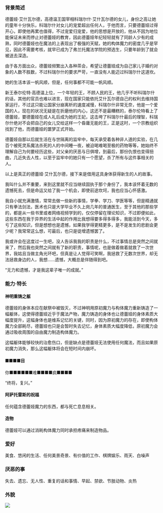 ### 背景简述

德蕾娅·艾什瓦尔德，高德温王国宰相科瑞尔什·艾什瓦尔德的女儿，身份之高让她的童年十分快乐，科瑞尔什对女儿的宠爱超出任何人，于他而言，只要德蕾娅过得开心，即使他再累也值得，不过宠爱归宠爱，他的思想是开放的，他从不因为地位能保证未来而停止对德蕾娅的教育，因此德蕾娅年纪轻轻就有了同龄人少有的成熟，同时德蕾娅也在魔法的上表现出了极强的天赋，她的构体魔力的密度几乎是罕见，因此不需要考核，就早已成为了弗兰托魔法学院的预选生，只要年龄到了就会被送去深造。

由于各方面出众，德蕾娅频繁出入各种茶会，希望让德蕾娅成为自己家儿子婚约对象的人数不胜数，不过科瑞尔什的要求严苛，一直没有人能迈过科瑞尔什这道坎。

她的生活本该一帆风顺，但是，任何事都不可能一帆风顺。

新王泰尔伦特·高德温上位，一个年轻的王，不顾人民的王，他几乎不听科瑞尔什的话，其他的官员也难以进言，现在国家只能依托艾什瓦尔德自己的权利去维持国家运行，不过这只能让国家分崩离析的速度减慢，科瑞尔什非常无奈，他是一个爱国的人，现在的状况无疑是在折磨他的内心，这还不是最糟糕的，泰尔伦特看上了德蕾娅，要德蕾娅在成人礼后成为她的王妃，这击垮了科瑞尔什最后的理智，科瑞尔什绝对不会把自己的女儿交给这样一个昏庸无能的王，正是这时，一个宗教组织找到了他，而德蕾娅的噩梦正式开始。

德蕾娅自那以后就生活在与世隔离的监牢中，每天承受着各种非人道的实验，在几百个被死灵系魔法杀死的人的中间睡一夜，被迫喝难喝至极的药物等等，她始终不理解自己为何要经历这些，对父亲的厌恶与日俱增，到最后，那份仇恨也变得扭曲，几近失去人性，以至于监牢中的她只有一个愿望，杀了所有与这件事相关的人。

以上是真正的德蕾娅·艾什瓦尔德，接下来是借用这具身体获得新生的人的故事。

我叫什么并不重要，来到这里就不应当继续固执于那个身份了，我本该怀着无数的遗憾死去，但是命运又给了我一个机会，即使前途坎坷，我也应当心怀感激。

我自小就充满激情，常常去做一些新的事情，学拳、学刀、学医等等，但是精通就只有拳法剑法，医术也只是大学毕业不久上岗几年的普通医生，至于其他的那些学的，都是从一些书里或者网络视频学到的，仅仅停留在理论知识，不过即便如此，这些东西在我于异界的生活中起的作用比我想得要多得多得多，我能活到今天，多亏了这些知识，但是想想也是遗憾，如果我学得更精更多，是不是发生的悲剧会更少呢？我常常这么想，可最后，也只是徒增遗憾罢了。

我或许会在这度过一生吧，没人告诉我我的职责是什么，不过事情总是突然之间就来了，然后我也突然之间就有了新的职责，事情呢，也是做着做着就救了一次世界，我姑且当做主角光环吧，但真是让人觉得可笑啊，我拯救了无数次世界，却无法拯救身边的人，我想……遗憾，大概总是伴随得到吧。

“无力和遗憾，才是我这辈子唯一的成就。”

### 能力·特长

#### 神明重铸之躯

德蕾娅的身体本应在献祭中被毁灭，不过神明用原初魔力与构体魔力重新铸造了一幅躯体，这使得德蕾娅近乎于魔法产物，魔力铸造的身体也让德蕾娅的身体素质大幅度提升，这幅身体也是维系记忆的关键，同时，因为原初魔力的存在，即使构体魔力全部耗尽，德蕾娅也只是会暂时失去记忆，身体素质大幅度降低，原初魔力会通过吸收周围的自由魔力制造构体魔力。

这幅躯体能够较快的治愈伤口，但是缺点是德蕾娅无法使用任何魔法，而且如果原初魔力消失，那么这幅躯体将会在短时间内崩坏。

#### ■■■■目

你■■■■■■难■■■■疯■■■■

“终将，复兴。”

#### 阿萨托雷斯的祝福

任何蕴含德蕾娅魔力的东西，都与死亡息息相关。

#### 造物

德蕾娅可以通过消耗构体魔力同时承担疼痛来制造物品。

### 爱好

美食、悠闲的生活、任何美景奇景、有价值的工作、棋牌娱乐、雨天、白噪声

### 厌恶的事

失去、遗忘、无人性、重复的话和事情、早起、禁欲、节肢动物、炎热

### 外貌
![](https://pic1.imgdb.cn/item/6348348e16f2c2beb19ce64f.png)